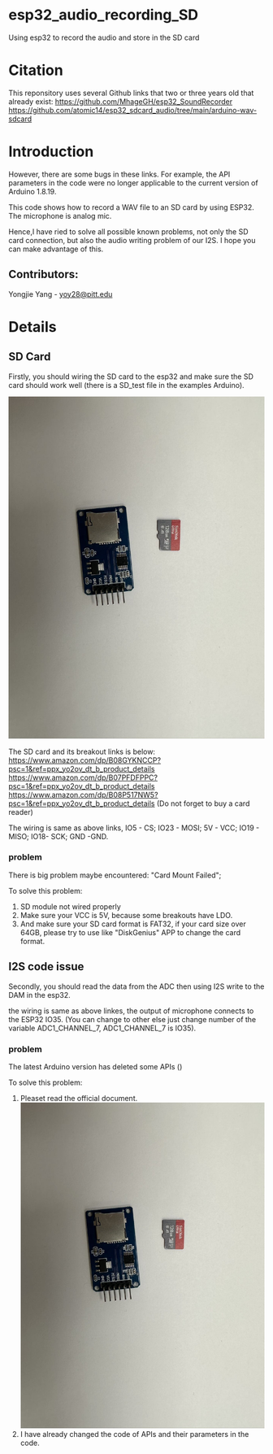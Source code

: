 # esp32_audio_recording_SD
Using esp32 to record the audio and store in the SD card

# Citation
This reponsitory uses several Github links that two or three years old that already exist:
https://github.com/MhageGH/esp32_SoundRecorder
https://github.com/atomic14/esp32_sdcard_audio/tree/main/arduino-wav-sdcard

# Introduction
However, there are some bugs in these links. For example, the API parameters in the code were no longer applicable to the current version of Arduino 1.8.19.

This code shows how to record a WAV file to an SD card by using ESP32. The microphone is analog mic.

Hence,I have ried to solve all possible known problems, not only the SD card connection, but also the audio writing problem of our I2S. I hope you can make advantage of this.

## Contributors: 

Yongjie Yang - yoy28@pitt.edu 

# Details

## SD Card
Firstly, you should wiring the SD card to the esp32 and make sure the SD card should work well (there is a SD_test file in the examples Arduino).

![SD Card and its Breakout](https://github.com/lijinlunbeng/esp32_audio_recording_SD/blob/main/images/1.jpg)

The SD card and its breakout links is below:
https://www.amazon.com/dp/B08GYKNCCP?psc=1&ref=ppx_yo2ov_dt_b_product_details
https://www.amazon.com/dp/B07PFDFPPC?psc=1&ref=ppx_yo2ov_dt_b_product_details
https://www.amazon.com/dp/B08P517NW5?psc=1&ref=ppx_yo2ov_dt_b_product_details (Do not forget to buy a card reader)

The wiring is same as above links, IO5 - CS; IO23 - MOSI; 5V - VCC; IO19 - MISO; IO18- SCK; GND -GND. 

### problem
There is big problem maybe encountered: "Card Mount Failed";

To solve this problem:
1. SD module not wired properly 
2. Make sure your VCC is 5V, because some breakouts have LDO.
3. And make sure your SD card format is FAT32, if your card size over 64GB, please try to use like "DiskGenius" APP to change the card format.

## I2S code issue
Secondly, you should read the data from the ADC then using I2S write to the DAM in the esp32.

the wiring is same as above linkes, the output of microphone connects to the ESP32 IO35. (You can change to other else just change number of the variable ADC1_CHANNEL_7, ADC1_CHANNEL_7 is IO35).

### problem
The latest Arduino version has deleted some APIs ()

To solve this problem:
1. Pleaset read the official document. ![Official Document](https://github.com/lijinlunbeng/esp32_audio_recording_SD/blob/main/images/1.jpg)
2. I have already changed the code of APIs and their parameters in the code. 